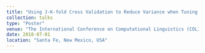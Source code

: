 ```yaml
---
title: "Using J-K-fold Cross Validation to Reduce Variance when Tuning NLP Models"
collection: talks
type: "Poster"
venue: "The International Conference on Computational Linguistics (COLING)"
date: 2018-07-01
location: "Santa Fe, New Mexico, USA"
---
```

